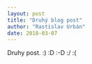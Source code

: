 ```yaml
---
layout: post
title: "Druhý blog post"
author: "Rastislav Urbán"
date: 2018-03-07
---
```

Druhy post.  :) :D :-D :/ :(
